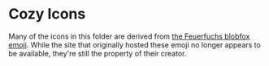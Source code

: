 # Cozy Icons

Many of the icons in this folder are derived from [the Feuerfuchs blobfox emoji](https://www.feuerfuchs.dev/en/projects/blobfox-emojis/). 
While the site that originally hosted these emoji no longer appears to be available, they're still the property of their creator.
